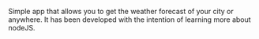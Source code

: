 Simple app that allows you to get the weather forecast of your city or anywhere.  It has been developed with the intention of learning more about nodeJS.